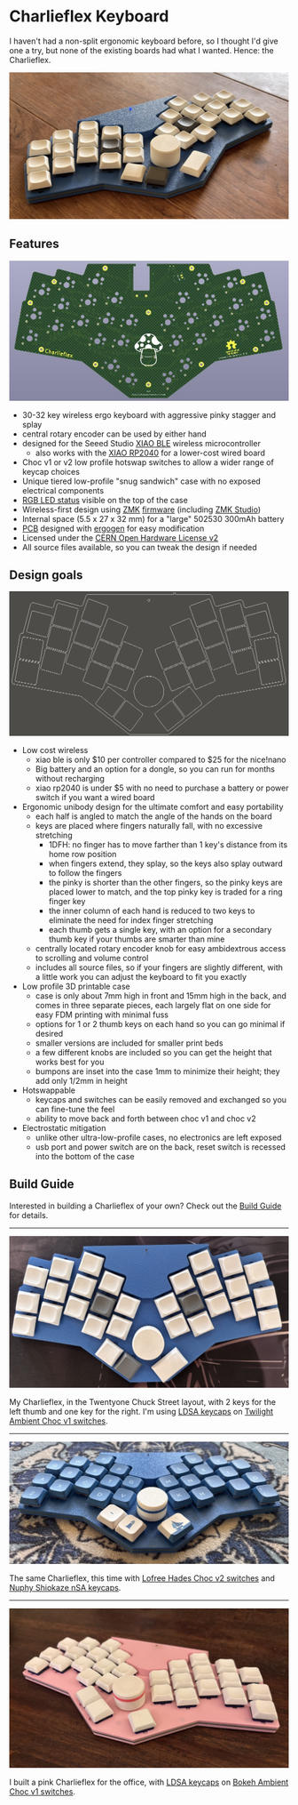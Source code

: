 # Charlieflex Keyboard

I haven't had a non-split ergonomic keyboard before,
so I thought I'd give one a try, but none of the
existing boards had what I wanted. Hence:
the Charlieflex.

![Charlieflex sample](images/chuck-sample.jpg)

## Features

![Charlieflex PCB](images/chuck-pcb.jpg)

- 30-32 key wireless ergo keyboard with aggressive pinky stagger and splay
- central rotary encoder can be used by either hand
- designed for the Seeed Studio [XIAO BLE][xiao] wireless microcontroller
  - also works with the [XIAO RP2040][rp2040] for a lower-cost wired board
- Choc v1 or v2 low profile hotswap switches to allow a wider range of keycap choices
- Unique tiered low-profile "snug sandwich" case with no exposed electrical components
- [RGB LED status][rgbled] visible on the top of the case
- Wireless-first design using [ZMK][zmk] [firmware][firmware] (including [ZMK Studio][studio])
- Internal space (5.5 x 27 x 32 mm) for a "large" 502530 300mAh battery
- [PCB](images/chuck-pcb.jpg) designed with [ergogen][ergogen] for easy modification
- Licensed under the [CERN Open Hardware License v2][ohl]
- All source files available, so you can tweak the design if needed

## Design goals

![Charlieflex Layout](images/chuck.png)

- Low cost wireless
  - xiao ble is only $10 per controller compared to $25 for the nice!nano
  - Big battery and an option for a dongle, so you can run for months without recharging
  - xiao rp2040 is under $5 with no need to purchase a battery or power switch if you want a wired board
- Ergonomic unibody design for the ultimate comfort and easy portability
  - each half is angled to match the angle of the hands on the board
  - keys are placed where fingers naturally fall, with no excessive stretching
    - 1DFH: no finger has to move farther than 1 key's distance from its home row position
    - when fingers extend, they splay, so the keys also splay outward to follow the fingers
    - the pinky is shorter than the other fingers, so the pinky keys are placed lower to match, and the top pinky key is traded for a ring finger key
    - the inner column of each hand is reduced to two keys to eliminate the need for index finger stretching
    - each thumb gets a single key, with an option for a secondary thumb key if your thumbs are smarter than mine
  - centrally located rotary encoder knob for easy ambidextrous access to scrolling and volume control
  - includes all source files, so if your fingers are slightly different, with a little work you can adjust the keyboard to fit you exactly
- Low profile 3D printable case
  - case is only about 7mm high in front and 15mm high in the back, and comes in three separate pieces, each largely flat on one side for easy FDM printing with minimal fuss
  - options for 1 or 2 thumb keys on each hand so you can go minimal if desired
  - smaller versions are included for smaller print beds
  - a few different knobs are included so you can get the height that works best for you
  - bumpons are inset into the case 1mm to minimize their height; they add only 1/2mm in height
- Hotswappable
  - keycaps and switches can be easily removed and exchanged so you can fine-tune the feel
  - ability to move back and forth between choc v1 and choc v2
- Electrostatic mitigation
  - unlike other ultra-low-profile cases, no electronics are left exposed
  - usb port and power switch are on the back, reset switch is recessed into the bottom of the case

## Build Guide

Interested in building a Charlieflex of your own?
Check out the [Build Guide][guide] for details.

---

![Charlieflex Choc v1 Keyboard](images/chuck-blue.jpg)

My Charlieflex, in the Twentyone Chuck Street layout, with 2 keys for the left thumb and one key for the right.
I'm using [LDSA keycaps][ldsa] on [Twilight Ambient Choc v1 switches][twilight].

---

![Charlieflex Choc v2 Keyboard](images/chuck-chocv2.jpg)

The same Charlieflex,
this time with [Lofree Hades Choc v2 switches][hades]
and [Nuphy Shiokaze nSA keycaps][shiokaze].

---

![Charlieflex Choc v1 Keyboard](images/chuck-pink.jpg)

I built a pink Charlieflex for the office, with [LDSA keycaps][ldsa]
on [Bokeh Ambient Choc v1 switches][bokeh].

[ergogen]: https://ergogen.xyz
[bokeh]: https://lowprokb.ca/products/ambients-silent-choc-switches?variant=51042310062244
[firmware]: https://github.com/ctranstrum/chuck/tree/zmk
[guide]: BUILD.md
[hades]: https://www.lofree.co/products/hades-low-profile-pom-switches
[ldsa]: https://lowprokb.ca/collections/keycaps/products/ldsa-low-profile-blank-keycaps
[ohl]: LICENSE.txt
[rgbled]: https://github.com/caksoylar/zmk-rgbled-widget
[rp2040]: https://www.seeedstudio.com/XIAO-RP2040-v1-0-p-5026.html
[shiokaze]: https://nuphy.com/collections/keycaps/products/shiokaze-nsa-dye-sub-pbt-keycaps
[studio]: https://zmk.dev/docs/features/studio
[twilight]: https://lowprokb.ca/products/ambients-silent-choc-switches?variant=44873426436260
[xiao]: https://wiki.seeedstudio.com/XIAO_BLE/
[zmk]: https://zmk.dev
